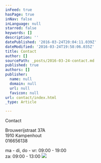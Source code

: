 ```yaml
---
inFeed: true
hasPage: true
inNav: false
inLanguage: null
starred: false
keywords: []
description: ''
datePublished: '2016-03-24T20:04:11.039Z'
dateModified: '2016-03-24T19:58:06.035Z'
title: Contact
author: []
sourcePath: _posts/2016-03-24-contact.md
published: true
authors: []
publisher:
  name: null
  domain: null
  url: null
  favicon: null
url: contact/index.html
_type: Article

---
```

Contact

Brouwerijstraat 37A  
1910 Kampenhout  
016656138

ma - di, do - vr: 09:00 - 19:00  
za: 09:00 - 13:00
![](https://the-grid-user-content.s3-us-west-2.amazonaws.com/2d4693aa-2c03-4ed9-b0bd-19bebf6482fc.png)